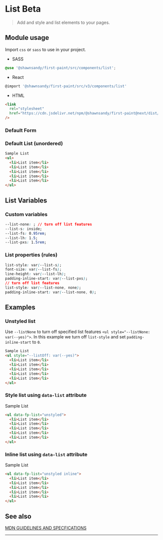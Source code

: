 # List <span role="note" style="--note: var(--beta)">Beta</span>

> Add and style and list elements to your pages.

## Module usage

Import `css` or `sass` to use in your project.

- SASS

```scss
@use '@shawnsandy/first-paint/src/components/list';
```

- React

```jsx
@import '@shawnsandy/first-paint/src/v3/components/list'
```

- HTML

```html
<link
  rel="stylesheet"
  href="https://cdn.jsdelivr.net/npm/@shawnsandy/first-paint@next/dist/css/components/list.min.css"
/>
```

### Default Form

### Default List (unordered)

```html preview
Sample List
<ul>
  <li>List item</li>
  <li>List item</li>
  <li>List item</li>
  <li>List item</li>
  <li>List item</li>
</ul>
```

## List Variables

### Custom variables

```css
--list-none: ; // turn off list features
--list-s: inside;
--list-fs: 0.95rem;
--list-lh: 1.5;
--list-pxs: 1.5rem;
```

### List properties (rules)

```css
list-style: var(--list-s);
font-size: var(--list-fs);
line-height: var(--list-lh);
padding-inline-start: var(--list-pxs);
// turn off list features
list-style: var(--list-none, none);
padding-inline-start: var(--list-none, 0);
```

## Examples

### Unstyled list

Use `--listNone` to turn off specified list features `<ul style="--listNone: var(--yes)">`. In this example we turn off `list-style`
and set `padding-inline-start` to `0`.

```html preview
Sample List
<ul style="--listOff: var(--yes)">
  <li>List item</li>
  <li>List item</li>
  <li>List item</li>
  <li>List item</li>
  <li>List item</li>
</ul>
```

### Style list using `data-list` attribute

Sample List

```html preview
<ul data-fp-list="unstyled">
  <li>List item</li>
  <li>List item</li>
  <li>List item</li>
  <li>List item</li>
  <li>List item</li>
</ul>
```

### Inline list using `data-list` attribute

Sample List

```html preview
<ul data-fp-list="unstyled inline">
  <li>List item</li>
  <li>List item</li>
  <li>List item</li>
  <li>List item</li>
  <li>List item</li>
</ul>
```

## See also

[MDN GUIDELINES AND SPECFICATIONS](<[https](https://developer.mozilla.org/en-US/docs/Web/HTML/Element/ul):> ':_target="_blank"')

---
